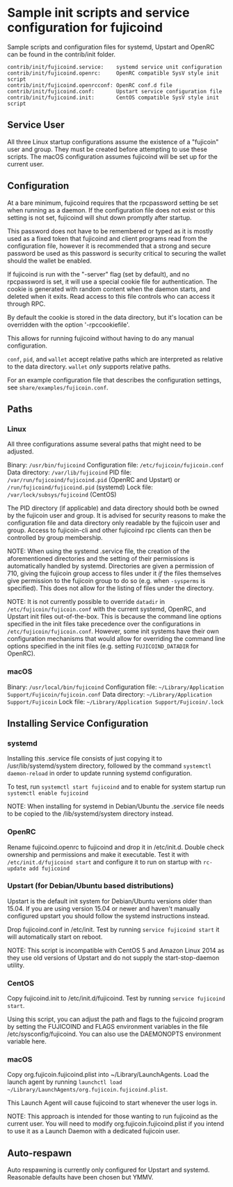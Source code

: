 Sample init scripts and service configuration for fujicoind
==========================================================

Sample scripts and configuration files for systemd, Upstart and OpenRC
can be found in the contrib/init folder.

    contrib/init/fujicoind.service:    systemd service unit configuration
    contrib/init/fujicoind.openrc:     OpenRC compatible SysV style init script
    contrib/init/fujicoind.openrcconf: OpenRC conf.d file
    contrib/init/fujicoind.conf:       Upstart service configuration file
    contrib/init/fujicoind.init:       CentOS compatible SysV style init script

Service User
---------------------------------

All three Linux startup configurations assume the existence of a "fujicoin" user
and group.  They must be created before attempting to use these scripts.
The macOS configuration assumes fujicoind will be set up for the current user.

Configuration
---------------------------------

At a bare minimum, fujicoind requires that the rpcpassword setting be set
when running as a daemon.  If the configuration file does not exist or this
setting is not set, fujicoind will shut down promptly after startup.

This password does not have to be remembered or typed as it is mostly used
as a fixed token that fujicoind and client programs read from the configuration
file, however it is recommended that a strong and secure password be used
as this password is security critical to securing the wallet should the
wallet be enabled.

If fujicoind is run with the "-server" flag (set by default), and no rpcpassword is set,
it will use a special cookie file for authentication. The cookie is generated with random
content when the daemon starts, and deleted when it exits. Read access to this file
controls who can access it through RPC.

By default the cookie is stored in the data directory, but it's location can be overridden
with the option '-rpccookiefile'.

This allows for running fujicoind without having to do any manual configuration.

`conf`, `pid`, and `wallet` accept relative paths which are interpreted as
relative to the data directory. `wallet` *only* supports relative paths.

For an example configuration file that describes the configuration settings,
see `share/examples/fujicoin.conf`.

Paths
---------------------------------

### Linux

All three configurations assume several paths that might need to be adjusted.

Binary:              `/usr/bin/fujicoind`
Configuration file:  `/etc/fujicoin/fujicoin.conf`
Data directory:      `/var/lib/fujicoind`
PID file:            `/var/run/fujicoind/fujicoind.pid` (OpenRC and Upstart) or `/run/fujicoind/fujicoind.pid` (systemd)
Lock file:           `/var/lock/subsys/fujicoind` (CentOS)

The PID directory (if applicable) and data directory should both be owned by the
fujicoin user and group. It is advised for security reasons to make the
configuration file and data directory only readable by the fujicoin user and
group. Access to fujicoin-cli and other fujicoind rpc clients can then be
controlled by group membership.

NOTE: When using the systemd .service file, the creation of the aforementioned
directories and the setting of their permissions is automatically handled by
systemd. Directories are given a permission of 710, giving the fujicoin group
access to files under it _if_ the files themselves give permission to the
fujicoin group to do so (e.g. when `-sysperms` is specified). This does not allow
for the listing of files under the directory.

NOTE: It is not currently possible to override `datadir` in
`/etc/fujicoin/fujicoin.conf` with the current systemd, OpenRC, and Upstart init
files out-of-the-box. This is because the command line options specified in the
init files take precedence over the configurations in
`/etc/fujicoin/fujicoin.conf`. However, some init systems have their own
configuration mechanisms that would allow for overriding the command line
options specified in the init files (e.g. setting `FUJICOIND_DATADIR` for
OpenRC).

### macOS

Binary:              `/usr/local/bin/fujicoind`
Configuration file:  `~/Library/Application Support/Fujicoin/fujicoin.conf`
Data directory:      `~/Library/Application Support/Fujicoin`
Lock file:           `~/Library/Application Support/Fujicoin/.lock`

Installing Service Configuration
-----------------------------------

### systemd

Installing this .service file consists of just copying it to
/usr/lib/systemd/system directory, followed by the command
`systemctl daemon-reload` in order to update running systemd configuration.

To test, run `systemctl start fujicoind` and to enable for system startup run
`systemctl enable fujicoind`

NOTE: When installing for systemd in Debian/Ubuntu the .service file needs to be copied to the /lib/systemd/system directory instead.

### OpenRC

Rename fujicoind.openrc to fujicoind and drop it in /etc/init.d.  Double
check ownership and permissions and make it executable.  Test it with
`/etc/init.d/fujicoind start` and configure it to run on startup with
`rc-update add fujicoind`

### Upstart (for Debian/Ubuntu based distributions)

Upstart is the default init system for Debian/Ubuntu versions older than 15.04. If you are using version 15.04 or newer and haven't manually configured upstart you should follow the systemd instructions instead.

Drop fujicoind.conf in /etc/init.  Test by running `service fujicoind start`
it will automatically start on reboot.

NOTE: This script is incompatible with CentOS 5 and Amazon Linux 2014 as they
use old versions of Upstart and do not supply the start-stop-daemon utility.

### CentOS

Copy fujicoind.init to /etc/init.d/fujicoind. Test by running `service fujicoind start`.

Using this script, you can adjust the path and flags to the fujicoind program by
setting the FUJICOIND and FLAGS environment variables in the file
/etc/sysconfig/fujicoind. You can also use the DAEMONOPTS environment variable here.

### macOS

Copy org.fujicoin.fujicoind.plist into ~/Library/LaunchAgents. Load the launch agent by
running `launchctl load ~/Library/LaunchAgents/org.fujicoin.fujicoind.plist`.

This Launch Agent will cause fujicoind to start whenever the user logs in.

NOTE: This approach is intended for those wanting to run fujicoind as the current user.
You will need to modify org.fujicoin.fujicoind.plist if you intend to use it as a
Launch Daemon with a dedicated fujicoin user.

Auto-respawn
-----------------------------------

Auto respawning is currently only configured for Upstart and systemd.
Reasonable defaults have been chosen but YMMV.
